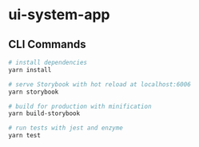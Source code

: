 # ui-system-app

## CLI Commands

```bash
# install dependencies
yarn install

# serve Storybook with hot reload at localhost:6006
yarn storybook

# build for production with minification
yarn build-storybook

# run tests with jest and enzyme
yarn test
```
